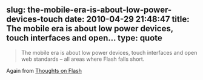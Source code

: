 slug: the-mobile-era-is-about-low-power-devices-touch
date: 2010-04-29 21:48:47
title: The mobile era is about low power devices, touch interfaces and open...
type: quote
---

> The mobile era is about low power devices, touch interfaces and open web standards – all areas where Flash falls short.

Again from [Thoughts on Flash](http://www.apple.com/hotnews/thoughts-on-flash/)
